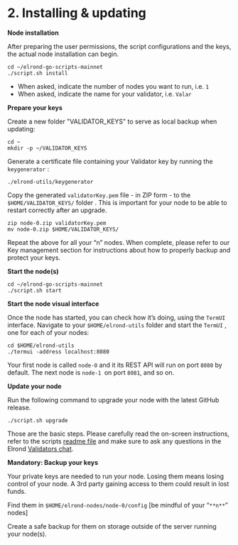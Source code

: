 # 2. Installing & updating

**Node installation**

After preparing the user permissions, the script configurations and the keys, the actual node installation can begin.

```
cd ~/elrond-go-scripts-mainnet
./script.sh install
```

- When asked, indicate the number of nodes you want to run, i.e. `1`
- When asked, indicate the name for your validator, i.e. `Valar`

**Prepare your keys**

Create a new folder "VALIDATOR_KEYS" to serve as local backup when updating:

```
cd ~
mkdir -p ~/VALIDATOR_KEYS
```

Generate a certificate file containing your Validator key by running the `keygenerator` :

```
./elrond-utils/keygenerator
```

Copy the generated `validatorKey.pem` file - in ZIP form - to the `$HOME/VALIDATOR_KEYS/` folder . This is important for your node to be able to restart correctly after an upgrade.

```
zip node-0.zip validatorKey.pem
mv node-0.zip $HOME/VALIDATOR_KEYS/
```

Repeat the above for all your “n” nodes. When complete, please refer to our Key management section for instructions about how to properly backup and protect your keys.

**Start the node(s)**

```
cd ~/elrond-go-scripts-mainnet
./script.sh start
```

**Start the node visual interface**

Once the node has started, you can check how it’s doing, using the `TermUI` interface. Navigate to your `$HOME/elrond-utils` folder and start the `TermUI`  , one for each of your nodes:

```
cd $HOME/elrond-utils
./termui -address localhost:8080
```

Your first node is called `node-0` and it its REST API will run on port `8080` by default. The next node is `node-1 `on port `8081`, and so on.

**Update your node**

Run the following command to upgrade your node with the latest GitHub release. 

```
./script.sh upgrade
```

Those are the basic steps. Please carefully read the on-screen instructions, refer to the scripts [readme file](https://github.com/ElrondNetwork/elrond-go-scripts-mainnet/blob/master/README.md) and make sure to ask any questions in the Elrond [Validators chat](https://t.me/ElrondValidators).

**Mandatory: Backup your keys**

Your private keys are needed to run your node. Losing them means losing control of your node. A 3rd party gaining access to them could result in lost funds.

Find them in `$HOME/elrond-nodes/node-0/config` [be mindful of your “`**n**`” nodes]



Create a safe backup for them on storage outside of the server running your node(s).